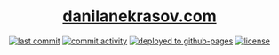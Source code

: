 <h1 align="center">
    <a href="https://danilanekrasov.com/">danilanekrasov.com</a>
</h1>

<p align="center">
    <a href="https://github.com/danilanekrasov/danilanekrasov.github.io/commits/" title="last commit"><img src="https://img.shields.io/github/last-commit/danilanekrasov/danilanekrasov.github.io?style=flat" alt="last commit"></a>
   <a href="https://github.com/danilanekrasov/danilanekrasov.github.io/commits/" title="commit activity"><img src="https://img.shields.io/github/commit-activity/y/danilanekrasov/danilanekrasov.github.io?style=flat" alt="commit activity"></a>
    <a href="https://github.com/danilanekrasov/danilanekrasov.github.io/deployments/activity_log?environment=github-pages" title="deployed to github-pages"><img src="https://img.shields.io/github/deployments/danilanekrasov/danilanekrasov.github.io/github-pages?style=flat" alt="deployed to github-pages"></a>
  <a href="https://github.com/danilanekrasov/danilanekrasov.github.io/blob/master/LICENSE" title="license"><img src="https://img.shields.io/github/license/danilanekrasov/danilanekrasov.github.io" alt="license"></a>
